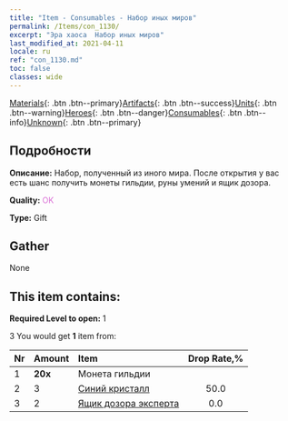 ```yaml
---
title: "Item - Consumables - Набор иных миров"
permalink: /Items/con_1130/
excerpt: "Эра хаоса  Набор иных миров"
last_modified_at: 2021-04-11
locale: ru
ref: "con_1130.md"
toc: false
classes: wide
---
```

 [Materials](/ru/Items/){: .btn .btn--primary}[Artifacts](/ru/Items/Artifacts/){: .btn .btn--success}[Units](/ru/Items/Units/){: .btn .btn--warning}[Heroes](/ru/Items/Heroes/){: .btn .btn--danger}[Consumables](/ru/Items/Consumables/){: .btn .btn--info}[Unknown](/ru/Items/Unknown/){: .btn .btn--primary}

## Подробности
 **Описание:** Набор, полученный из иного мира. После открытия у вас есть шанс получить монеты гильдии, руны умений и ящик дозора.

 **Quality:** <span style="color: #DA70D6">OK</span>

 **Type:** Gift

## Gather

  None

## This item contains:

 **Required Level to open:** 1

 3 You would get **1** item  from:

  | Nr | Amount |     Item    | Drop Rate,% |
  |:---|:-------|:------------|:---------:|
  | 1 |  **20x** | Монета гильдии |  | 50.0 | 
  | 2 | 3 | [Синий кристалл](/ru/Items/con_716/) | 50.0 | 
  | 3 | 2 | [Ящик дозора эксперта](/ru/Items/con_760/) | 0.0 | 
